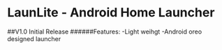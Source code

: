 # LaunLite - Android Home Launcher

##V1.0 Initial Release
######Features:
-Light weihgt
-Android oreo designed launcher

